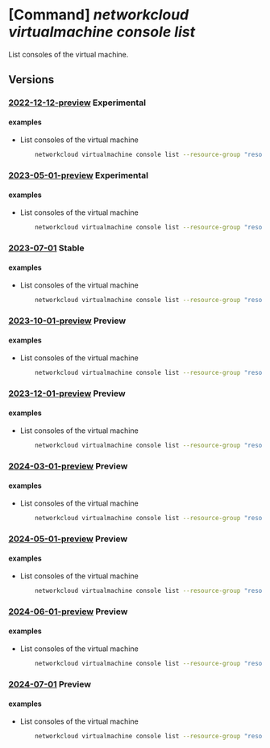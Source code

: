 # [Command] _networkcloud virtualmachine console list_

List consoles of the virtual machine.

## Versions

### [2022-12-12-preview](/Resources/mgmt-plane/L3N1YnNjcmlwdGlvbnMve30vcmVzb3VyY2Vncm91cHMve30vcHJvdmlkZXJzL21pY3Jvc29mdC5uZXR3b3JrY2xvdWQvdmlydHVhbG1hY2hpbmVzL3t9L2NvbnNvbGVz/2022-12-12-preview.xml) **Experimental**

<!-- mgmt-plane /subscriptions/{}/resourcegroups/{}/providers/microsoft.networkcloud/virtualmachines/{}/consoles 2022-12-12-preview -->

#### examples

- List consoles of the virtual machine
    ```bash
        networkcloud virtualmachine console list --resource-group "resourceGroupName" --virtual-machine-name "virtualMachineName"
    ```

### [2023-05-01-preview](/Resources/mgmt-plane/L3N1YnNjcmlwdGlvbnMve30vcmVzb3VyY2Vncm91cHMve30vcHJvdmlkZXJzL21pY3Jvc29mdC5uZXR3b3JrY2xvdWQvdmlydHVhbG1hY2hpbmVzL3t9L2NvbnNvbGVz/2023-05-01-preview.xml) **Experimental**

<!-- mgmt-plane /subscriptions/{}/resourcegroups/{}/providers/microsoft.networkcloud/virtualmachines/{}/consoles 2023-05-01-preview -->

#### examples

- List consoles of the virtual machine
    ```bash
        networkcloud virtualmachine console list --resource-group "resourceGroupName" --virtual-machine-name "virtualMachineName"
    ```

### [2023-07-01](/Resources/mgmt-plane/L3N1YnNjcmlwdGlvbnMve30vcmVzb3VyY2Vncm91cHMve30vcHJvdmlkZXJzL21pY3Jvc29mdC5uZXR3b3JrY2xvdWQvdmlydHVhbG1hY2hpbmVzL3t9L2NvbnNvbGVz/2023-07-01.xml) **Stable**

<!-- mgmt-plane /subscriptions/{}/resourcegroups/{}/providers/microsoft.networkcloud/virtualmachines/{}/consoles 2023-07-01 -->

#### examples

- List consoles of the virtual machine
    ```bash
        networkcloud virtualmachine console list --resource-group "resourceGroupName" --virtual-machine-name "virtualMachineName"
    ```

### [2023-10-01-preview](/Resources/mgmt-plane/L3N1YnNjcmlwdGlvbnMve30vcmVzb3VyY2Vncm91cHMve30vcHJvdmlkZXJzL21pY3Jvc29mdC5uZXR3b3JrY2xvdWQvdmlydHVhbG1hY2hpbmVzL3t9L2NvbnNvbGVz/2023-10-01-preview.xml) **Preview**

<!-- mgmt-plane /subscriptions/{}/resourcegroups/{}/providers/microsoft.networkcloud/virtualmachines/{}/consoles 2023-10-01-preview -->

#### examples

- List consoles of the virtual machine
    ```bash
        networkcloud virtualmachine console list --resource-group "resourceGroupName" --virtual-machine-name "virtualMachineName"
    ```

### [2023-12-01-preview](/Resources/mgmt-plane/L3N1YnNjcmlwdGlvbnMve30vcmVzb3VyY2Vncm91cHMve30vcHJvdmlkZXJzL21pY3Jvc29mdC5uZXR3b3JrY2xvdWQvdmlydHVhbG1hY2hpbmVzL3t9L2NvbnNvbGVz/2023-12-01-preview.xml) **Preview**

<!-- mgmt-plane /subscriptions/{}/resourcegroups/{}/providers/microsoft.networkcloud/virtualmachines/{}/consoles 2023-12-01-preview -->

#### examples

- List consoles of the virtual machine
    ```bash
        networkcloud virtualmachine console list --resource-group "resourceGroupName" --virtual-machine-name "virtualMachineName"
    ```

### [2024-03-01-preview](/Resources/mgmt-plane/L3N1YnNjcmlwdGlvbnMve30vcmVzb3VyY2Vncm91cHMve30vcHJvdmlkZXJzL21pY3Jvc29mdC5uZXR3b3JrY2xvdWQvdmlydHVhbG1hY2hpbmVzL3t9L2NvbnNvbGVz/2024-03-01-preview.xml) **Preview**

<!-- mgmt-plane /subscriptions/{}/resourcegroups/{}/providers/microsoft.networkcloud/virtualmachines/{}/consoles 2024-03-01-preview -->

#### examples

- List consoles of the virtual machine
    ```bash
        networkcloud virtualmachine console list --resource-group "resourceGroupName" --virtual-machine-name "virtualMachineName"
    ```

### [2024-05-01-preview](/Resources/mgmt-plane/L3N1YnNjcmlwdGlvbnMve30vcmVzb3VyY2Vncm91cHMve30vcHJvdmlkZXJzL21pY3Jvc29mdC5uZXR3b3JrY2xvdWQvdmlydHVhbG1hY2hpbmVzL3t9L2NvbnNvbGVz/2024-05-01-preview.xml) **Preview**

<!-- mgmt-plane /subscriptions/{}/resourcegroups/{}/providers/microsoft.networkcloud/virtualmachines/{}/consoles 2024-05-01-preview -->

#### examples

- List consoles of the virtual machine
    ```bash
        networkcloud virtualmachine console list --resource-group "resourceGroupName" --virtual-machine-name "virtualMachineName"
    ```

### [2024-06-01-preview](/Resources/mgmt-plane/L3N1YnNjcmlwdGlvbnMve30vcmVzb3VyY2Vncm91cHMve30vcHJvdmlkZXJzL21pY3Jvc29mdC5uZXR3b3JrY2xvdWQvdmlydHVhbG1hY2hpbmVzL3t9L2NvbnNvbGVz/2024-06-01-preview.xml) **Preview**

<!-- mgmt-plane /subscriptions/{}/resourcegroups/{}/providers/microsoft.networkcloud/virtualmachines/{}/consoles 2024-06-01-preview -->

#### examples

- List consoles of the virtual machine
    ```bash
        networkcloud virtualmachine console list --resource-group "resourceGroupName" --virtual-machine-name "virtualMachineName"
    ```

### [2024-07-01](/Resources/mgmt-plane/L3N1YnNjcmlwdGlvbnMve30vcmVzb3VyY2Vncm91cHMve30vcHJvdmlkZXJzL21pY3Jvc29mdC5uZXR3b3JrY2xvdWQvdmlydHVhbG1hY2hpbmVzL3t9L2NvbnNvbGVz/2024-07-01.xml) **Preview**

<!-- mgmt-plane /subscriptions/{}/resourcegroups/{}/providers/microsoft.networkcloud/virtualmachines/{}/consoles 2024-07-01 -->

#### examples

- List consoles of the virtual machine
    ```bash
        networkcloud virtualmachine console list --resource-group "resourceGroupName" --virtual-machine-name "virtualMachineName"
    ```
